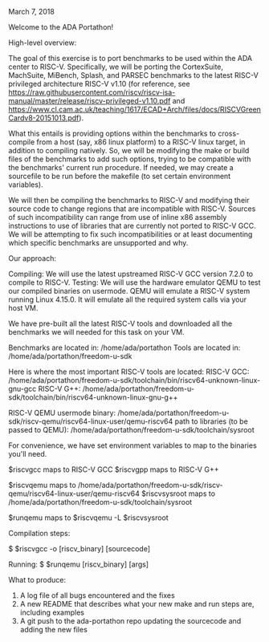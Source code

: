 March 7, 2018

Welcome to the ADA Portathon!

High-level overview:

The goal of this exercise is to port benchmarks to be used within the ADA center to RISC-V.
Specifically, we will be porting the CortexSuite, MachSuite, MiBench, Splash, and PARSEC benchmarks to the latest
RISC-V privileged architecture RISC-V v1.10
(for reference, see https://raw.githubusercontent.com/riscv/riscv-isa-manual/master/release/riscv-privileged-v1.10.pdf
and https://www.cl.cam.ac.uk/teaching/1617/ECAD+Arch/files/docs/RISCVGreenCardv8-20151013.pdf).

What this entails is providing options within the benchmarks to cross-compile from a host (say, x86 linux platform)
to a RISC-V linux target, in addition to compiling natively. So, we will be modifying the make or build files of
the benchmarks to add such options, trying to be compatible with the benchmarks' current run procedure. If needed,
we may create a sourcefile to be run before the makefile (to set certain environment variables). 

We will then be compiling the benchmarks to RISC-V and modifying their source code to change regions that are
incompatible with RISC-V. Sources of such incompatibility can range from use of inline x86 assembly instructions
to use of libraries that are currently not ported to RISC-V GCC. We will be attempting
to fix such incompatibilities or at least documenting which specific benchmarks are unsupported and why.

Our approach:

Compiling: We will use the latest upstreamed RISC-V GCC version 7.2.0 to compile to RISC-V.
Testing: We will use the hardware emulator QEMU to test our compiled binaries on usermode. QEMU will emulate a RISC-V
system running Linux 4.15.0. It will emulate all the required system calls via your host VM. 

We have pre-built all the latest RISC-V tools and downloaded all the benchmarks we will needed for this task on your VM.

Benchmarks are located in: /home/ada/portathon
Tools are located in: /home/ada/portathon/freedom-u-sdk

Here is where the most important RISC-V tools are located:
RISC-V GCC: /home/ada/portathon/freedom-u-sdk/toolchain/bin/riscv64-unknown-linux-gnu-gcc
RISC-V G++: /home/ada/portathon/freedom-u-sdk/toolchain/bin/riscv64-unknown-linux-gnu-g++

RISC-V QEMU usermode binary: /home/ada/portathon/freedom-u-sdk/riscv-qemu/riscv64-linux-user/qemu-riscv64
path to libraries (to be passed to QEMU): /home/ada/portathon/freedom-u-sdk/toolchain/sysroot

For convenience, we have set environment variables to map to the binaries you'll need.

$riscvgcc maps to RISC-V GCC
$riscvgpp maps to RISC-V G++

$riscvqemu maps to /home/ada/portathon/freedom-u-sdk/riscv-qemu/riscv64-linux-user/qemu-riscv64
$riscvsysroot maps to /home/ada/portathon/freedom-u-sdk/toolchain/sysroot

$runqemu maps to $riscvqemu -L $riscvsysroot

Compilation steps:

$ $riscvgcc -o [riscv_binary] [sourcecode]

Running:
$ $runqemu [riscv_binary] [args]

What to produce:
1) A log file of all bugs encountered and the fixes
2) A new README that describes what your new make and run steps are, including examples
3) A git push to the ada-portathon repo updating the sourcecode and adding the new files
